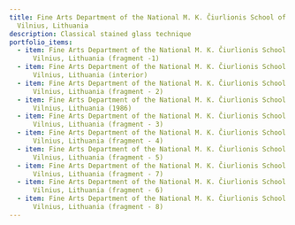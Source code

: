 ```yaml
---
title: Fine Arts Department of the National M. K. Čiurlionis School of Art,
  Vilnius, Lithuania
description: Classical stained glass technique
portfolio_items:
  - item: Fine Arts Department of the National M. K. Čiurlionis School of Art,
      Vilnius, Lithuania (fragment -1)
  - item: Fine Arts Department of the National M. K. Čiurlionis School of Art,
      Vilnius, Lithuania (interior)
  - item: Fine Arts Department of the National M. K. Čiurlionis School of Art,
      Vilnius, Lithuania (fragment - 2)
  - item: Fine Arts Department of the National M. K. Čiurlionis School of Art,
      Vilnius, Lithuania (1986)
  - item: Fine Arts Department of the National M. K. Čiurlionis School of Art,
      Vilnius, Lithuania (fragment - 3)
  - item: Fine Arts Department of the National M. K. Čiurlionis School of Art,
      Vilnius, Lithuania (fragment - 4)
  - item: Fine Arts Department of the National M. K. Čiurlionis School of Art,
      Vilnius, Lithuania (fragment - 5)
  - item: Fine Arts Department of the National M. K. Čiurlionis School of Art,
      Vilnius, Lithuania (fragment - 7)
  - item: Fine Arts Department of the National M. K. Čiurlionis School of Art,
      Vilnius, Lithuania (fragment - 6)
  - item: Fine Arts Department of the National M. K. Čiurlionis School of Art,
      Vilnius, Lithuania (fragment - 8)
---
```

